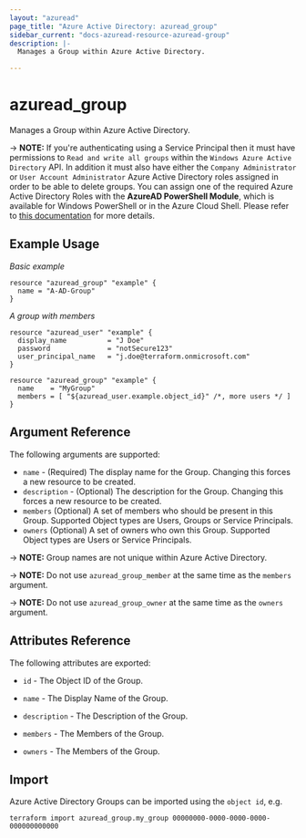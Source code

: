 ```yaml
---
layout: "azuread"
page_title: "Azure Active Directory: azuread_group"
sidebar_current: "docs-azuread-resource-azuread-group"
description: |-
  Manages a Group within Azure Active Directory.

---
```


# azuread_group

Manages a Group within Azure Active Directory.

-> **NOTE:** If you're authenticating using a Service Principal then it must have permissions to `Read and write all groups` within the `Windows Azure Active Directory` API. In addition it must also have either the `Company Administrator` or `User Account Administrator` Azure Active Directory roles assigned in order to be able to delete groups. You can assign one of the required Azure Active Directory Roles with the **AzureAD PowerShell Module**, which is available for Windows PowerShell or in the Azure Cloud Shell. Please refer to [this documentation](https://docs.microsoft.com/en-us/powershell/module/azuread/add-azureaddirectoryrolemember) for more details.

## Example Usage

*Basic example*

```hcl
resource "azuread_group" "example" {
  name = "A-AD-Group"
}
```

*A group with members*

```hcl
resource "azuread_user" "example" {
  display_name          = "J Doe"
  password              = "notSecure123"
  user_principal_name   = "j.doe@terraform.onmicrosoft.com"
}

resource "azuread_group" "example" {
  name    = "MyGroup"
  members = [ "${azuread_user.example.object_id}" /*, more users */ ]
}
```

## Argument Reference

The following arguments are supported:

* `name` - (Required) The display name for the Group. Changing this forces a new resource to be created.
* `description` - (Optional) The description for the Group.  Changing this forces a new resource to be created.
* `members` (Optional) A set of members who should be present in this Group. Supported Object types are Users, Groups or Service Principals.
* `owners` (Optional) A set of owners who own this Group. Supported Object types are Users or Service Principals.

-> **NOTE:** Group names are not unique within Azure Active Directory.

-> **NOTE:** Do not use `azuread_group_member` at the same time as the `members` argument.

-> **NOTE:** Do not use `azuread_group_owner` at the same time as the `owners` argument.

## Attributes Reference

The following attributes are exported:

* `id` - The Object ID of the Group.

* `name` - The Display Name of the Group.

*  `description` - The Description of the Group.

* `members` - The Members of the Group.

* `owners` - The Members of the Group.

## Import

Azure Active Directory Groups can be imported using the `object id`, e.g.

```shell
terraform import azuread_group.my_group 00000000-0000-0000-0000-000000000000
```
